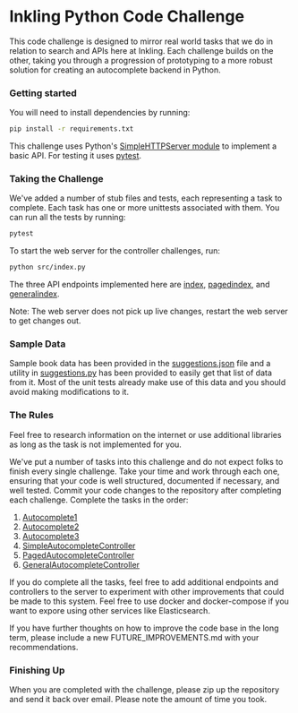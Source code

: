 # Inkling Python Code Challenge

This code challenge is designed to mirror real world tasks that we do in relation to search and APIs here at Inkling. Each challenge builds on the other, taking you through a progression of prototyping to a more robust solution for creating an autocomplete backend in Python.

### Getting started

You will need to install dependencies by running:

```sh
pip install -r requirements.txt
```

This challenge uses Python's [SimpleHTTPServer module](https://docs.python.org/2/library/simplehttpserver.html) to implement a basic API. For testing it uses [pytest](https://docs.pytest.org/en/latest/getting-started.html).

### Taking the Challenge

We've added a number of stub files and tests, each representing a task to complete. Each task has one or more unittests associated with them. You can run all the tests by running:

```sh
pytest
```

To start the web server for the controller challenges, run:

```sh
python src/index.py
```

The three API endpoints implemented here are [index](http://localhost:9000/index), [pagedindex](http://localhost:9000/pagedindex), and [generalindex](http://localhost:9000/generalindex).

Note: The web server does not pick up live changes, restart the web server to get changes out.

### Sample Data

Sample book data has been provided in the [suggestions.json](src/data/suggestions.json) file and a utility in [suggestions.py](src/autocomplete/suggestions.py) has been provided to easily get that list of data from it. Most of the unit tests already make use of this data and you should avoid making modifications to it.

### The Rules

Feel free to research information on the internet or use additional libraries as long as the task is not implemented for you.

We've put a number of tasks into this challenge and do not expect folks to finish every single challenge. Take your time and work through each one, ensuring that your code is well structured, documented if necessary, and well tested. Commit your code changes to the repository after completing each challenge. Complete the tasks in the order:

1. [Autocomplete1](src/autocomplete/autocomplete1.py)
2. [Autocomplete2](src/autocomplete/autocomplete2.py)
3. [Autocomplete3](src/autocomplete/autocomplete3.py)
4. [SimpleAutocompleteController](src/controllers/simple_autocomplete_controller.py)
5. [PagedAutocompleteController](src/controllers/paged_autocomplete_controller.py)
6. [GeneralAutocompleteController](src/controllers/general_autocomplete_controller.py)

If you do complete all the tasks, feel free to add additional endpoints and controllers to the server to experiment with other improvements that could be made to this system. Feel free to use docker and docker-compose if you want to expore using other services like Elasticsearch.

If you have further thoughts on how to improve the code base in the long term, please include a new FUTURE_IMPROVEMENTS.md with your recommendations.

### Finishing Up

When you are completed with the challenge, please zip up the repository and send it back over email. Please note the amount of time you took.